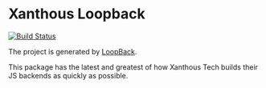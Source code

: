 # Xanthous Loopback

[![Build Status](https://travis-ci.org/xanthous-tech/backend.svg?branch=master)](https://travis-ci.org/xanthous-tech/backend)

The project is generated by [LoopBack](http://loopback.io).

This package has the latest and greatest of how Xanthous Tech builds their JS backends as quickly as possible.
